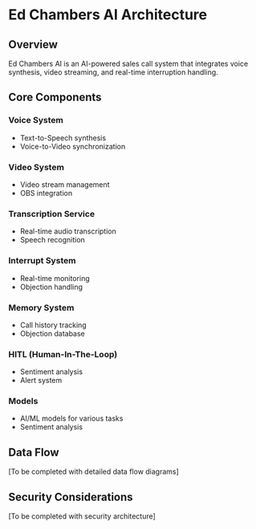 # Ed Chambers AI Architecture

## Overview
Ed Chambers AI is an AI-powered sales call system that integrates voice synthesis, video streaming, and real-time interruption handling.

## Core Components

### Voice System
- Text-to-Speech synthesis
- Voice-to-Video synchronization

### Video System
- Video stream management
- OBS integration

### Transcription Service
- Real-time audio transcription
- Speech recognition

### Interrupt System
- Real-time monitoring
- Objection handling

### Memory System
- Call history tracking
- Objection database

### HITL (Human-In-The-Loop)
- Sentiment analysis
- Alert system

### Models
- AI/ML models for various tasks
- Sentiment analysis

## Data Flow
[To be completed with detailed data flow diagrams]

## Security Considerations
[To be completed with security architecture]
